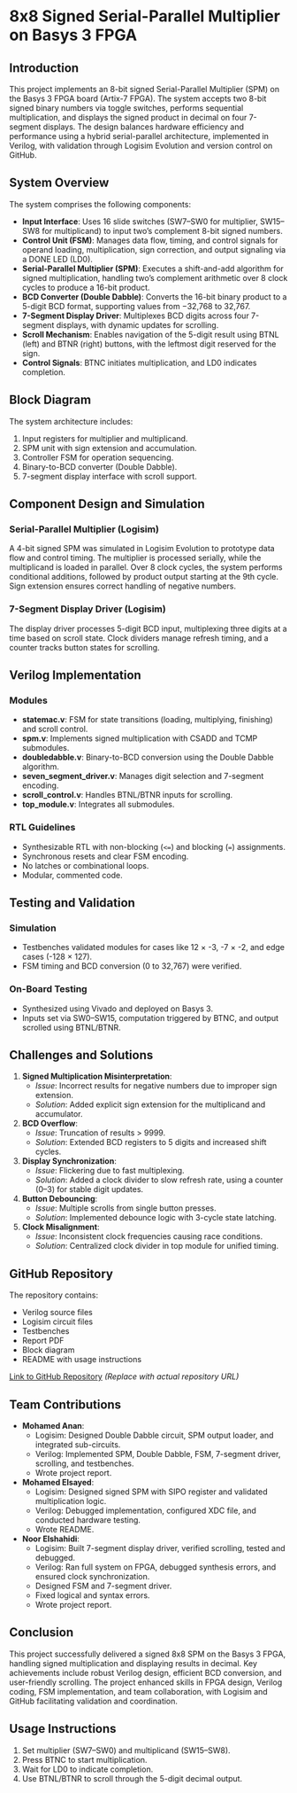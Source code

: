 # 8x8 Signed Serial-Parallel Multiplier on Basys 3 FPGA

## Introduction
This project implements an 8-bit signed Serial-Parallel Multiplier (SPM) on the Basys 3 FPGA board (Artix-7 FPGA). The system accepts two 8-bit signed binary numbers via toggle switches, performs sequential multiplication, and displays the signed product in decimal on four 7-segment displays. The design balances hardware efficiency and performance using a hybrid serial-parallel architecture, implemented in Verilog, with validation through Logisim Evolution and version control on GitHub.

## System Overview
The system comprises the following components:
- **Input Interface**: Uses 16 slide switches (SW7–SW0 for multiplier, SW15–SW8 for multiplicand) to input two’s complement 8-bit signed numbers.
- **Control Unit (FSM)**: Manages data flow, timing, and control signals for operand loading, multiplication, sign correction, and output signaling via a DONE LED (LD0).
- **Serial-Parallel Multiplier (SPM)**: Executes a shift-and-add algorithm for signed multiplication, handling two’s complement arithmetic over 8 clock cycles to produce a 16-bit product.
- **BCD Converter (Double Dabble)**: Converts the 16-bit binary product to a 5-digit BCD format, supporting values from −32,768 to 32,767.
- **7-Segment Display Driver**: Multiplexes BCD digits across four 7-segment displays, with dynamic updates for scrolling.
- **Scroll Mechanism**: Enables navigation of the 5-digit result using BTNL (left) and BTNR (right) buttons, with the leftmost digit reserved for the sign.
- **Control Signals**: BTNC initiates multiplication, and LD0 indicates completion.

## Block Diagram
The system architecture includes:
1. Input registers for multiplier and multiplicand.
2. SPM unit with sign extension and accumulation.
3. Controller FSM for operation sequencing.
4. Binary-to-BCD converter (Double Dabble).
5. 7-segment display interface with scroll support.

## Component Design and Simulation
### Serial-Parallel Multiplier (Logisim)
A 4-bit signed SPM was simulated in Logisim Evolution to prototype data flow and control timing. The multiplier is processed serially, while the multiplicand is loaded in parallel. Over 8 clock cycles, the system performs conditional additions, followed by product output starting at the 9th cycle. Sign extension ensures correct handling of negative numbers.

### 7-Segment Display Driver (Logisim)
The display driver processes 5-digit BCD input, multiplexing three digits at a time based on scroll state. Clock dividers manage refresh timing, and a counter tracks button states for scrolling.

## Verilog Implementation
### Modules
- **statemac.v**: FSM for state transitions (loading, multiplying, finishing) and scroll control.
- **spm.v**: Implements signed multiplication with CSADD and TCMP submodules.
- **doubledabble.v**: Binary-to-BCD conversion using the Double Dabble algorithm.
- **seven_segment_driver.v**: Manages digit selection and 7-segment encoding.
- **scroll_control.v**: Handles BTNL/BTNR inputs for scrolling.
- **top_module.v**: Integrates all submodules.

### RTL Guidelines
- Synthesizable RTL with non-blocking (`<=`) and blocking (`=`) assignments.
- Synchronous resets and clear FSM encoding.
- No latches or combinational loops.
- Modular, commented code.

## Testing and Validation
### Simulation
- Testbenches validated modules for cases like 12 × -3, -7 × -2, and edge cases (-128 × 127).
- FSM timing and BCD conversion (0 to 32,767) were verified.

### On-Board Testing
- Synthesized using Vivado and deployed on Basys 3.
- Inputs set via SW0–SW15, computation triggered by BTNC, and output scrolled using BTNL/BTNR.

## Challenges and Solutions
1. **Signed Multiplication Misinterpretation**:
   - *Issue*: Incorrect results for negative numbers due to improper sign extension.
   - *Solution*: Added explicit sign extension for the multiplicand and accumulator.
2. **BCD Overflow**:
   - *Issue*: Truncation of results > 9999.
   - *Solution*: Extended BCD registers to 5 digits and increased shift cycles.
3. **Display Synchronization**:
   - *Issue*: Flickering due to fast multiplexing.
   - *Solution*: Added a clock divider to slow refresh rate, using a counter (0–3) for stable digit updates.
4. **Button Debouncing**:
   - *Issue*: Multiple scrolls from single button presses.
   - *Solution*: Implemented debounce logic with 3-cycle state latching.
5. **Clock Misalignment**:
   - *Issue*: Inconsistent clock frequencies causing race conditions.
   - *Solution*: Centralized clock divider in top module for unified timing.

## GitHub Repository
The repository contains:
- Verilog source files
- Logisim circuit files
- Testbenches
- Report PDF
- Block diagram
- README with usage instructions

[Link to GitHub Repository](#) *(Replace with actual repository URL)*

## Team Contributions
- **Mohamed Anan**:
  - Logisim: Designed Double Dabble circuit, SPM output loader, and integrated sub-circuits.
  - Verilog: Implemented SPM, Double Dabble, FSM, 7-segment driver, scrolling, and testbenches.
  - Wrote project report.
- **Mohamed Elsayed**:
  - Logisim: Designed signed SPM with SIPO register and validated multiplication logic.
  - Verilog: Debugged implementation, configured XDC file, and conducted hardware testing.
  - Wrote README.
- **Noor Elshahidi**:
  - Logisim: Built 7-segment display driver, verified scrolling, tested and debugged.
  - Verilog: Ran full system on FPGA, debugged synthesis errors, and ensured clock synchronization.
  - Designed FSM and 7-segment driver.
  - Fixed logical and syntax errors.
  - Wrote project report.

## Conclusion
This project successfully delivered a signed 8x8 SPM on the Basys 3 FPGA, handling signed multiplication and displaying results in decimal. Key achievements include robust Verilog design, efficient BCD conversion, and user-friendly scrolling. The project enhanced skills in FPGA design, Verilog coding, FSM implementation, and team collaboration, with Logisim and GitHub facilitating validation and coordination.

## Usage Instructions
1. Set multiplier (SW7–SW0) and multiplicand (SW15–SW8).
2. Press BTNC to start multiplication.
3. Wait for LD0 to indicate completion.
4. Use BTNL/BTNR to scroll through the 5-digit decimal output.
